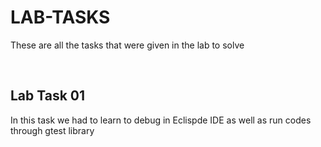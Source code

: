 # LAB-TASKS
<p> These are all the tasks that were given in the lab to solve </p>
<br>
<h2> Lab Task 01 </h2>
<a href = "https://github.com/HighNCode/FAST-CS/tree/main/Semester-2/Lab-Tasks/Lab-Task-01"> </a>
<p> In this task we had to learn to debug in Eclispde IDE as well as run codes through gtest library </p>

